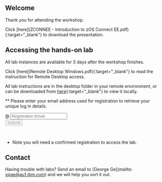 <script src="https://ajax.googleapis.com/ajax/libs/jquery/3.1.0/jquery.min.js"></script>
<script src="./core-min.js"></script>
<script src="./md5-min.js"></script>
<script src="./wildfire-labs.js"></script>
<link href="https://cdn.jsdelivr.net/npm/bootstrap@5.1.0/dist/css/bootstrap.min.css" rel="stylesheet" integrity="sha384-KyZXEAg3QhqLMpG8r+8fhAXLRk2vvoC2f3B09zVXn8CA5QIVfZOJ3BCsw2P0p/We" crossorigin="anonymous">

## Welcome

Thank you for attending the workshop. 
  
Click [here](ZCONNEE - Introduction to zOS Connect EE.pdf){:target="_blank"} to download the presentation.
  
## Accessing the hands-on lab
  
All lab instances are available for 3 days after the workshop finishes.
  
Click [here](Remote Desktop Windows.pdf){:target="_blank"} to read the instruction for Remote Desktop access.
  
All lab instructions are in the desktop folder in your remote environment, or can be downloaded from [here](https://github.com/ibm-wsc/zCONNEE-Wildfire-Workshop){:target="_blank"} to view it locally.
  
** Please enter your email address used for registration to retrieve your unique log in details.
  
<form onsubmit="return false;">
<div class="input-group mb-3 col-6">
<span class="input-group-text" id="basic-addon1">@</span>
<input type="email" class="form-control" placeholder="Registration Email" aria-label="Email" aria-describedby="basic-addon1" id="registration-email" maxlength="50" required oninput="validate();">
</div>
<div class="col-6">
<button id="btn-submit" class="btn btn-primary" type="submit" onclick="getLab(document.getElementById('registration-email').value)" disabled>Submit</button>
</div>
</form>
<div id="lab" class=".container .text-monospace">
<br>

* Note you will need a confirmed registration to access the lab.

</div>

## Contact
  
Having trouble with labs? Send an email to [George Ge](mailto: ypge@au1.ibm.com) and we will help you sort it out.
